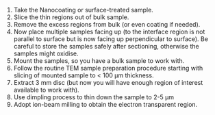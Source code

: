 1. Take the Nanocoating or surface-treated sample.<br>
2. Slice the thin regions out of bulk sample.<br>
3. Remove the excess regions from bulk (or even coating if needed).<br>
4. Now place multiple samples facing up (to the interface region is not parallel to surface but is now facing up perpendicular to surface). Be careful to store the samples safely after sectioning, otherwise the samples might oxidise.<br> 
5. Mount the samples, so you have a bulk sample to work with.<br>
6. Follow the routine TEM sample preparation procedure starting with slicing of mounted sample to < 100 µm thickness.<br>
7. Extract 3 mm disc (but now you will have enough region of interest available to work with).<br>
8. Use dimpling process to thin down the sample to 2-5 µm<br>
9. Adopt ion-beam milling to obtain the electron transparent region.<br>


